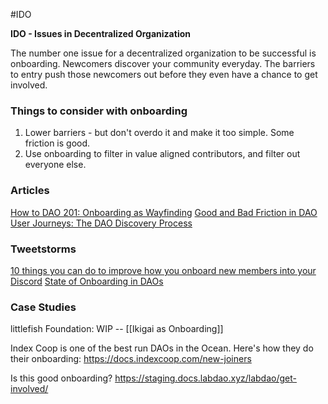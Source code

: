 #IDO

**IDO - Issues in Decentralized Organization**

The number one issue for a decentralized organization to be successful is onboarding. Newcomers discover your community everyday. The barriers to entry push those newcomers out before they even have a chance to get involved. 

### Things to consider with onboarding
1. Lower barriers - but don't overdo it and make it too simple. Some friction is good.
2. Use onboarding to filter in value aligned contributors, and filter out everyone else.

### Articles
[How to DAO 201: Onboarding as Wayfinding](https://creators.mirror.xyz/ggSQQlTSGqJ2_U7HVNjm4f3s98on5EfUyR9rW_z3fw0)
[Good and Bad Friction in DAO User Journeys: The DAO Discovery Process](https://www.quorumnewsletter.xyz/good-and-bad-friction-in-dao-user-journeys-the-dao-discovery-process/)

### Tweetstorms
[10 things you can do to improve how you onboard new members into your Discord](https://twitter.com/davidspinks/status/1448360008706445312?s=21)
[State of Onboarding in DAOs](https://twitter.com/albiverse/status/1443611753091411970?s=20)

### Case Studies
littlefish Foundation: WIP -- [[Ikigai as Onboarding]]

Index Coop is one of the best run DAOs in the Ocean. Here's how they do their onboarding: https://docs.indexcoop.com/new-joiners

Is this good onboarding? https://staging.docs.labdao.xyz/labdao/get-involved/
